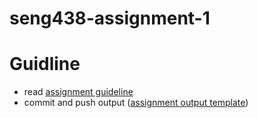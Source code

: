 # seng438-assignment-1

# Guidline
- read [assignment guideline](seng438-assignment-1.md) 
- commit and push output ([assignment output template](seng438-G07-assignment-1-report.md))
